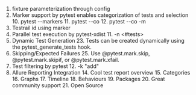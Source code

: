1. fixture parameterization through config
9. Marker support by pytest enables categorization of tests and selection
   10. pytest --markers
   11. pytest --co
   12. pytest --co -m <marker>
1. Testrail id using marker
10. Parallel test execution by pytest-xdist
    11. -n <#tests>
22. Dynamic Test Generation
    23. Tests can be created dynamically using the pytest_generate_tests hook.
24. Skipping/Expected Failures
    25. Use @pytest.mark.skip, @pytest.mark.skipif, or @pytest.mark.xfail.
26. Test filtering by pytest
    12. -k "add" 
13. Allure Reporting Integration
    14. Cool test report overview 
    15. Categories 
    16. Graphs 
    17. Timeline 
    18. Behaviours 
    19. Packages 
    20. Great community support 
    21. Open Source
